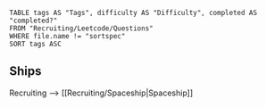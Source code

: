 ```dataview
TABLE tags AS "Tags", difficulty AS "Difficulty", completed AS "completed?"
FROM "Recruiting/Leetcode/Questions"
WHERE file.name != "sortspec"
SORT tags ASC
```

## Ships
Recruiting --> [[Recruiting/Spaceship|Spaceship]]